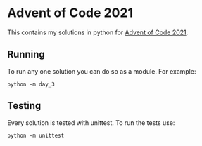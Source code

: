 # Advent of Code 2021

This contains my solutions in python for [Advent of Code 2021](https://adventofcode.com/2021).

## Running

To run any one solution you can do so as a module. For example:

`python -m day_3`

## Testing

Every solution is tested with unittest. To run the tests use:

`python -m unittest`
